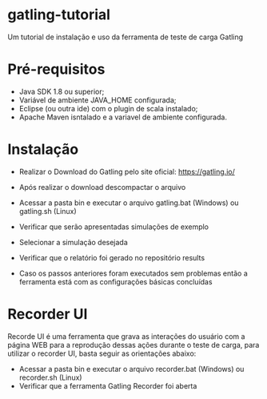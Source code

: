 # gatling-tutorial
Um tutorial de instalação e uso da ferramenta de teste de carga Gatling

# Pré-requisitos

* Java SDK 1.8 ou superior;
* Variável de ambiente JAVA_HOME configurada;
* Eclipse (ou outra ide) com o plugin de scala instalado;
* Apache Maven isntalado e a variavel de ambiente configurada.

# Instalação

* Realizar o Download do Gatling pelo site oficial: https://gatling.io/


* Após realizar o download descompactar o arquivo
* Acessar a pasta bin e executar o arquivo gatling.bat (Windows) ou gatling.sh (Linux)
* Verificar que serão apresentadas simulações de exemplo
* Selecionar a simulação desejada
* Verificar que o relatório foi gerado no repositório results
* Caso os passos anteriores foram executados sem problemas então a ferramenta está com as configurações básicas concluídas

# Recorder UI

Recorde UI é uma ferramenta que grava as interações do usuário com a página WEB para a reprodução dessas ações durante o teste de carga, para utilizar o recorder UI, basta seguir as orientações abaixo:

* Acessar a pasta bin e executar o arquivo recorder.bat (Windows) ou recorder.sh (Linux)
* Verificar que a ferramenta Gatling Recorder foi aberta
